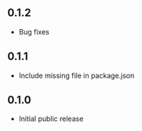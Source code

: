 ## 0.1.2 ##

* Bug fixes

## 0.1.1 ##

* Include missing file in package.json

## 0.1.0 ##

* Initial public release
